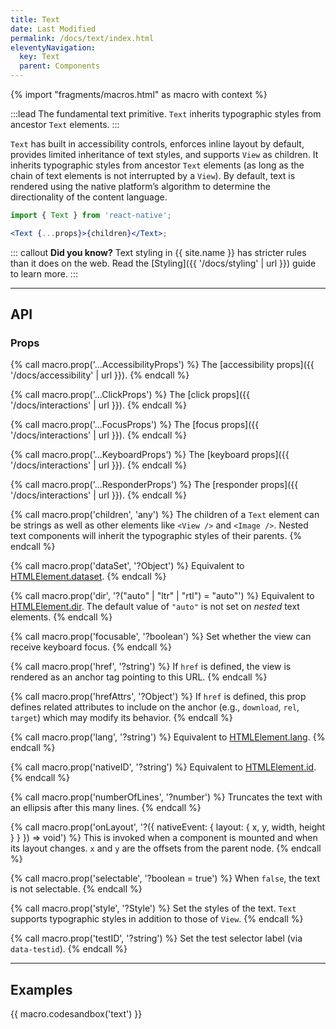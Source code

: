 ```yaml
---
title: Text
date: Last Modified
permalink: /docs/text/index.html
eleventyNavigation:
  key: Text
  parent: Components
---
```


{% import "fragments/macros.html" as macro with context %}

:::lead
The fundamental text primitive. `Text` inherits typographic styles from ancestor `Text` elements.
:::

`Text` has built in accessibility controls, enforces inline layout by default, provides limited inheritance of text styles, and supports `View` as children. It inherits typographic styles from ancestor `Text` elements (as long as the chain of text elements is not interrupted by a `View`). By default, text is rendered using the native platform’s algorithm to determine the directionality of the content language.

```jsx
import { Text } from 'react-native';

<Text {...props}>{children}</Text>;
```

::: callout 
**Did you know?** Text styling in {{ site.name }} has stricter rules than it does on the web. Read the [Styling]({{ '/docs/styling' | url }}) guide to learn more.
:::

---

## API

### Props

{% call macro.prop('...AccessibilityProps') %}
The [accessibility props]({{ '/docs/accessibility' | url }}).
{% endcall %}

{% call macro.prop('...ClickProps') %}
The [click props]({{ '/docs/interactions' | url }}).
{% endcall %}

{% call macro.prop('...FocusProps') %}
The [focus props]({{ '/docs/interactions' | url }}).
{% endcall %}

{% call macro.prop('...KeyboardProps') %}
The [keyboard props]({{ '/docs/interactions' | url }}).
{% endcall %}

{% call macro.prop('...ResponderProps') %}
The [responder props]({{ '/docs/interactions' | url }}).
{% endcall %}

{% call macro.prop('children', 'any') %}
The children of a `Text` element can be strings as well as other elements like `<View />` and `<Image />`. Nested text components will inherit the typographic styles of their parents.
{% endcall %}

{% call macro.prop('dataSet', '?Object') %}
Equivalent to [HTMLElement.dataset](https://developer.mozilla.org/en-US/docs/Web/API/HTMLOrForeignElement/dataset).
{% endcall %}

{% call macro.prop('dir', '?("auto" | "ltr" | "rtl") = "auto"') %}
Equivalent to [HTMLElement.dir](https://developer.mozilla.org/en-US/docs/Web/API/HTMLElement/dir). The default value of `"auto"` is not set on *nested* text elements.
{% endcall %}

{% call macro.prop('focusable', '?boolean') %}
Set whether the view can receive keyboard focus.
{% endcall %}

{% call macro.prop('href', '?string') %}
If `href` is defined, the view is rendered as an anchor tag pointing to this URL.
{% endcall %}

{% call macro.prop('hrefAttrs', '?Object') %}
If `href` is defined, this prop defines related attributes to include on the anchor (e.g., `download`, `rel`, `target`) which may modify its behavior.
{% endcall %}

{% call macro.prop('lang', '?string') %}
Equivalent to [HTMLElement.lang](https://developer.mozilla.org/en-US/docs/Web/HTML/Global_attributes/lang).
{% endcall %}

{% call macro.prop('nativeID', '?string') %}
Equivalent to [HTMLElement.id](https://developer.mozilla.org/en-US/docs/Web/HTML/Global_attributes/id).
{% endcall %}

{% call macro.prop('numberOfLines', '?number') %}
Truncates the text with an ellipsis after this many lines.
{% endcall %}

{% call macro.prop('onLayout', '?({ nativeEvent: { layout: { x, y, width, height } } }) => void') %}
This is invoked when a component is mounted and when its layout changes. `x` and `y` are the offsets from the parent node.
{% endcall %}

{% call macro.prop('selectable', '?boolean = true') %}
When `false`, the text is not selectable.
{% endcall %}

{% call macro.prop('style', '?Style') %}
Set the styles of the text. `Text` supports typographic styles in addition to those of `View`.
{% endcall %}

{% call macro.prop('testID', '?string') %}
Set the test selector label (via `data-testid`).
{% endcall %}

---

## Examples

{{ macro.codesandbox('text') }}
